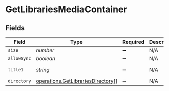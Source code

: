 # GetLibrariesMediaContainer


## Fields

| Field                                                                                  | Type                                                                                   | Required                                                                               | Description                                                                            | Example                                                                                |
| -------------------------------------------------------------------------------------- | -------------------------------------------------------------------------------------- | -------------------------------------------------------------------------------------- | -------------------------------------------------------------------------------------- | -------------------------------------------------------------------------------------- |
| `size`                                                                                 | *number*                                                                               | :heavy_minus_sign:                                                                     | N/A                                                                                    | 5                                                                                      |
| `allowSync`                                                                            | *boolean*                                                                              | :heavy_minus_sign:                                                                     | N/A                                                                                    | false                                                                                  |
| `title1`                                                                               | *string*                                                                               | :heavy_minus_sign:                                                                     | N/A                                                                                    | Plex Library                                                                           |
| `directory`                                                                            | [operations.GetLibrariesDirectory](../../models/operations/getlibrariesdirectory.md)[] | :heavy_minus_sign:                                                                     | N/A                                                                                    |                                                                                        |